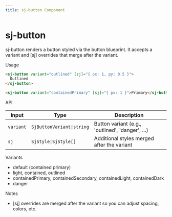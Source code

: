 ```yaml
---
title: sj-button Component
---
```


# sj-button

sj-button renders a button styled via the button blueprint. It accepts a variant and [sj] overrides that merge after the variant.

Usage

```html
<sj-button variant="outlined" [sj]="{ px: 1, py: 0.5 }">
  Outlined
</sj-button>

<sj-button variant="containedPrimary" [sj]="{ px: 1 }">Primary</sj-button>
```

API

| Input    | Type                      | Description                                    |
|----------|---------------------------|------------------------------------------------|
| `variant`| `SjButtonVariant\|string` | Button variant (e.g., 'outlined', 'danger', ...) |
| `sj`     | `SjStyle\|SjStyle[]`      | Additional styles merged after the variant     |

Variants

- default (contained primary)
- light, contained, outlined
- containedPrimary, containedSecondary, containedLight, containedDark
- danger

Notes

- [sj] overrides are merged after the variant so you can adjust spacing, colors, etc.
